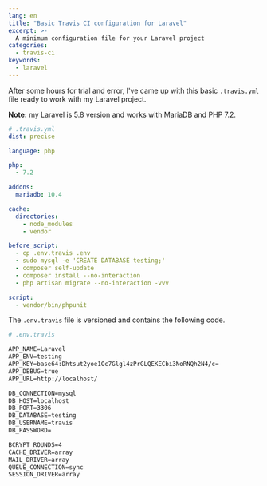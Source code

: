 ```yaml
---
lang: en
title: "Basic Travis CI configuration for Laravel"
excerpt: >-
  A minimum configuration file for your Laravel project
categories:
  - travis-ci
keywords:
  - laravel
---
```


After some hours for trial and error, I've came up with this basic `.travis.yml` file ready to work with my Laravel project.

**Note:** my Laravel is 5.8 version and works with MariaDB and PHP 7.2.

```yml
# .travis.yml
dist: precise

language: php

php:
  - 7.2

addons:
  mariadb: 10.4

cache:
  directories:
    - node_modules
    - vendor

before_script:
  - cp .env.travis .env
  - sudo mysql -e 'CREATE DATABASE testing;'
  - composer self-update
  - composer install --no-interaction
  - php artisan migrate --no-interaction -vvv

script:
  - vendor/bin/phpunit

```

The `.env.travis` file is versioned and contains the following code.

```apache
# .env.travis

APP_NAME=Laravel
APP_ENV=testing
APP_KEY=base64:Dhtsut2yoe1Oc7Glgl4zPrGLQEKECbi3NoRNQh2N4/c=
APP_DEBUG=true
APP_URL=http://localhost/

DB_CONNECTION=mysql
DB_HOST=localhost
DB_PORT=3306
DB_DATABASE=testing
DB_USERNAME=travis
DB_PASSWORD=

BCRYPT_ROUNDS=4
CACHE_DRIVER=array
MAIL_DRIVER=array
QUEUE_CONNECTION=sync
SESSION_DRIVER=array
```
